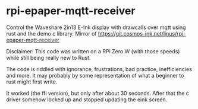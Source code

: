 # rpi-epaper-mqtt-receiver
Control the Waveshare 2in13 E-Ink display with drawcalls over mqtt using rust and the demo c library. Mirror of https://git.cosmos-ink.net/linus/rpi-epaper-mqtt-receiver

Disclaimer: This code was written on a RPi Zero W (with those speeds) while still being really new to Rust.

The code is riddled with ignorance, frustrations, bad practice, inefficiencies and more.
It may probably by some representation of what a beginner to rust might first write.

It worked (the ffi version), but only after about 30 seconds. After that the c driver somehow locked up and stopped updating the eink screen.
